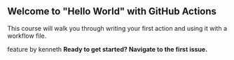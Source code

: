 ## Welcome to "Hello World" with GitHub Actions

This course will walk you through writing your first action and using it with a workflow file. 

feature by kenneth
**Ready to get started? Navigate to the first issue.**
